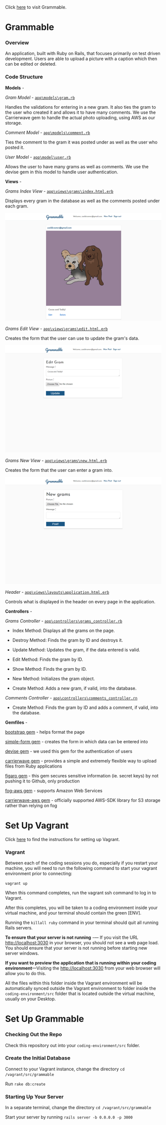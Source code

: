 Click [here](https://grammable-zoe-kramer.herokuapp.com/) to visit Grammable.

# Grammable

### Overview

An application, built with Ruby on Rails, that focuses primarily on test driven development. Users are able to upload a picture with a caption which then can be edited or deleted. 

### Code Structure

**Models** - 

*Gram Model* - [`app\models\gram.rb`](https://github.com/ZoeBKramer/grammable/blob/master/app/models/gram.rb)

Handles the validations for entering in a new gram. It also ties the gram to the user who created it and allows it to have many comments. We use the Carrierwave gem to handle the actual photo uploading, using AWS as our storage.

*Comment Model* - [`app\models\comment.rb`](https://github.com/ZoeBKramer/grammable/blob/master/app/models/comment.rb)

Ties the comment to the gram it was posted under as well as the user who posted it. 

*User Model* - [`app\model\user.rb`](https://github.com/ZoeBKramer/grammable/blob/master/app/models/user.rb)

Allows the user to have many grams as well as comments. We use the devise gem in this model to handle user authentication.

**Views** - 

*Grams Index View* - [`app\views\grams\index.html.erb`](https://github.com/ZoeBKramer/grammable/blob/master/app/views/grams/index.html.erb)

Displays every gram in the database as well as the comments posted under each gram.

![The Grams Index View Image](https://raw.githubusercontent.com/ZoeBKramer/grammable/master/app/assets/images/Grammable/Grammable.png)

*Grams Edit View* - [`app\views\grams\edit.html.erb`](https://github.com/ZoeBKramer/grammable/blob/master/app/views/grams/edit.html.erb)

Creates the form that the user can use to update the gram's data.

![The Grams Edit View Image](https://raw.githubusercontent.com/ZoeBKramer/grammable/master/app/assets/images/Grammable/EditGram.png)

*Grams New View* - [`app\views\grams\new.html.erb`](https://github.com/ZoeBKramer/grammable/blob/master/app/views/grams/new.html.erb)

Creates the form that the user can enter a gram into.

![The Grams New View Image](https://raw.githubusercontent.com/ZoeBKramer/grammable/master/app/assets/images/Grammable/NewGram.png)

*Header* - [`app\views\layouts\application.html.erb`](https://github.com/ZoeBKramer/grammable/blob/master/app/views/layouts/application.html.erb)

Controls what is displayed in the header on every page in the application.

**Controllers** -

*Grams Controller* - [`app\controllers\grams_controller.rb`](https://github.com/ZoeBKramer/grammable/blob/master/app/controllers/grams_controller.rb)

* Index Method: Displays all the grams on the page.

* Destroy Method: Finds the gram by ID and destroys it.

* Update Method: Updates the gram, if the data entered is valid.

* Edit Method: Finds the gram by ID.

* Show Method: Finds the gram by ID.

* New Method: Initializes the gram object.

* Create Method: Adds a new gram, if valid, into the database.

*Comments Controller* - [`app\controllers\comments_controller.rn`](https://github.com/ZoeBKramer/grammable/blob/master/app/controllers/comments_controller.rb)

* Create Method: Finds the gram by ID and adds a comment, if valid, into the database.

**Gemfiles** -

[bootstrap gem](https://github.com/twbs/bootstrap-rubygem) - helps format the page

[simple-form gem](https://github.com/plataformatec/simple_form) - creates the form in which data can be entered into

[devise gem](https://github.com/plataformatec/devise) - we used this gem for the authentication of users

[carrierwave gem](https://github.com/carrierwaveuploader/carrierwave) - provides a simple and extremely flexible way to upload files from Ruby applications

[figaro gem](https://github.com/laserlemon/figaro) - this gem secures sensitive information (ie. secret keys) by not pushing it to Github, only production

[fog-aws gem](https://github.com/fog/fog-aws) - supports Amazon Web Services

[carrierwave-aws gem](https://github.com/sorentwo/carrierwave-aws) - officially supported AWS-SDK library for S3 storage rather than relying on fog

# Set Up Vagrant

Click [here](https://github.com/university-bootcamp/coding-environment/blob/master/windows-vagrant.md) to find the instructions for setting up Vagrant.

### Vagrant

Between each of the coding sessions you do, especially if you restart your machine, you will need to run the following command to start your vagrant environment prior to connecting:

`vagrant up`

When this command completes, run the vagrant ssh command to log in to Vagrant.

After this completes, you will be taken to a coding environment inside your virtual machine, and your terminal should contain the green [ENV].

Running the `killall ruby` command in your terminal should quit all running Rails servers.

**To ensure that your server is not running** -— If you visit the URL [http://localhost:3030](http://localhost:3030) in your browser, you should not see a web page load. You should ensure that your server is not running before starting new server windows.

**If you want to preview the application that is running within your coding environment**—Visiting the [http://localhost:3030](http://localhost:3030) from your web browser will allow you to do this.

All the files within this folder inside the Vagrant environment will be automatically synced outside the Vagrant environment to folder inside the `coding-environment/src` folder that is located outside the virtual machine, usually on your Desktop.

# Set Up Grammable

### Checking Out the Repo

Check this repository out into your `coding-environment/src` folder. 

### Create the Initial Database

Connect to your Vagrant instance, change the directory `cd /vagrant/src/grammable`

Run `rake db:create`

### Starting Up Your Server

In a separate terminal, change the directory `cd /vagrant/src/grammable`

Start your server by running `rails server -b 0.0.0.0 -p 3000`

